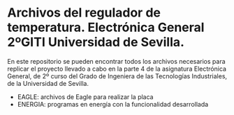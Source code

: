 Archivos del regulador de temperatura. Electrónica General 2ºGITI Universidad de Sevilla.
=========================================================================================
En este repositorio se pueden encontrar todos los archivos necesarios para replicar el proyecto llevado a cabo en la parte 4 de la asignatura Electrónica General, de 2º curso del Grado de Ingeniera de las Tecnologías Industriales, de la Universidad de Sevilla.
  - EAGLE: archivos de Eagle para realizar la placa
  - ENERGIA: programas en energía con la funcionalidad desarrollada

